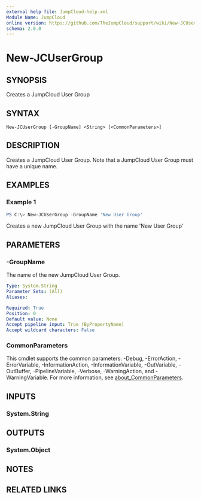 ```yaml
---
external help file: JumpCloud-help.xml
Module Name: JumpCloud
online version: https://github.com/TheJumpCloud/support/wiki/New-JCUserGroup
schema: 2.0.0
---
```


# New-JCUserGroup

## SYNOPSIS
Creates a JumpCloud User Group

## SYNTAX

```
New-JCUserGroup [-GroupName] <String> [<CommonParameters>]
```

## DESCRIPTION
Creates a JumpCloud User Group. Note that a JumpCloud User Group must have a unique name.

## EXAMPLES

### Example 1
```powershell
PS C:\> New-JCUserGroup -GroupName 'New User Group'
```

Creates a new JumpCloud User Group with the name 'New User Group'

## PARAMETERS

### -GroupName
The name of the new JumpCloud User Group.

```yaml
Type: System.String
Parameter Sets: (All)
Aliases:

Required: True
Position: 0
Default value: None
Accept pipeline input: True (ByPropertyName)
Accept wildcard characters: False
```

### CommonParameters
This cmdlet supports the common parameters: -Debug, -ErrorAction, -ErrorVariable, -InformationAction, -InformationVariable, -OutVariable, -OutBuffer, -PipelineVariable, -Verbose, -WarningAction, and -WarningVariable. For more information, see [about_CommonParameters](http://go.microsoft.com/fwlink/?LinkID=113216).

## INPUTS

### System.String
## OUTPUTS

### System.Object
## NOTES

## RELATED LINKS
